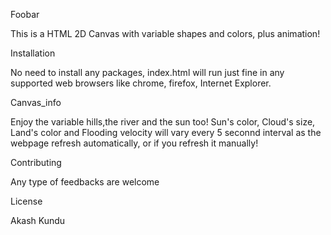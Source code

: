 Foobar

This is a HTML 2D Canvas with variable shapes and colors, plus animation!

Installation

No need to install any packages, index.html will run just fine in any supported web browsers like chrome, firefox, Internet Explorer. 


Canvas_info

Enjoy the variable hills,the river and the sun too!
Sun's color, Cloud's size, Land's color and Flooding velocity will vary every 5 seconnd interval as the webpage refresh automatically, or if you refresh it manually!


Contributing

Any type of feedbacks are welcome

License

Akash Kundu

